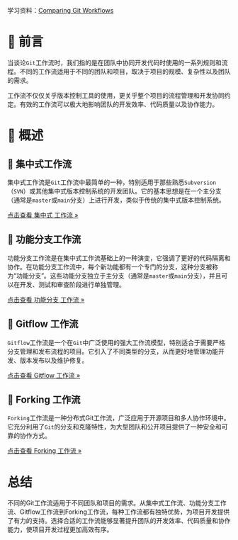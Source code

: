 学习资料：[Comparing Git Workflows](https://www.atlassian.com/git/tutorials/comparing-workflows)  

# 📝 前言

当谈论`Git`工作流时，我们指的是在团队中协同开发代码时使用的一系列规则和流程。不同的工作流适用于不同的团队和项目，取决于项目的规模、复杂性以及团队的需求。

工作流不仅仅关乎版本控制工具的使用，更关乎整个项目的流程管理和开发协同约定。有效的工作流可以极大地影响团队的开发效率、代码质量以及协作能力。

# 📖 概述

## 📂 集中式工作流

集中式工作流是`Git`工作流中最简单的一种，特别适用于那些熟悉`Subversion`（`SVN`）或其他集中式版本控制系统的开发团队。它的基本思想是在一个主分支（通常是`master`或`main`分支）上进行开发，类似于传统的集中式版本控制系统。

[点击查看 集中式 工作流 »](workflow_centralized.md)

## 📂 功能分支工作流

功能分支工作流是在集中式工作流基础上的一种演变，它强调了更好的代码隔离和协作。在功能分支工作流中，每个新功能都有一个专门的分支，这种分支被称为“功能分支”。这些功能分支独立于主分支（通常是`master`或`main`分支），并且可以在开发、测试和审查阶段进行单独管理。

[点击查看 功能分支 工作流 »](workflow_feature_branch.md)

## 📂 Gitflow 工作流

`Gitflow`工作流是一个在`Git`中广泛使用的强大工作流模型，特别适合于需要严格分支管理和发布流程的项目。它引入了不同类型的分支，从而更好地管理功能开发、版本发布以及维护修复。

[点击查看 Gitflow 工作流 »](workflow_gitflow.md)

## 📂 Forking 工作流

`Forking`工作流是一种分布式Git工作流，广泛应用于开源项目和多人协作环境中。它充分利用了`Git`的分支和克隆特性，为大型团队和公开项目提供了一种安全和可靠的协作方式。

[点击查看 Forking 工作流 »](workflow_forking.md)

# 总结

不同的Git工作流适用于不同团队和项目的需求。从集中式工作流、功能分支工作流、Gitflow工作流到Forking工作流，每种工作流都有独特优势，为项目开发提供了有力的支持。选择合适的工作流能够显著提升团队的开发效率、代码质量和协作能力，使项目开发过程更加高效有序。